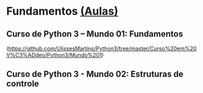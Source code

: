 # Fundamentos [(Aulas)](http://www.cursoemvideo.com/course/curso-python-3/)

## Curso de Python 3 – Mundo 01: Fundamentos
(https://github.com/UlissesMartins/Python3/tree/master/Curso%20em%20V%C3%ADdeo/Python3/Mundo%201)

## Curso de Python 3 - Mundo 02: Estruturas de controle
